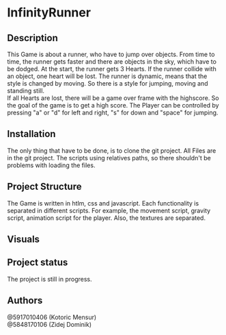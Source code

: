 # InfinityRunner



## Description

This Game is about a runner, who have to jump over objects. From time to time, the runner gets faster and there are objects in the sky, which have to be dodged.
At the start, the runner gets 3 Hearts. If the runner collide with an object, one heart will be lost. 
The runner is dynamic, means that the style is changed by moving. So there is a style for jumping, moving and standing still.  
If all Hearts are lost, there will be a game over frame with the highscore. So the goal of the game is to get a high score. 
The Player can be controlled by pressing "a" or "d" for left and right, "s" for down and "space" for jumping.


## Installation

The only thing that have to be done, is to clone the git project.
All Files are in the git project. The scripts using relatives paths, so there shouldn't be problems with loading the files. 

## Project Structure

The Game is written in htlm, css and javascript.
Each functionality is separated in different scripts. For example, the movement script, gravity script, animation script for the player.
Also, the textures are separated. 

## Visuals


## Project status
The project is still in progress.

## Authors
@5917010406 (Kotoric Mensur)<br>
@5848170106 (Zidej Dominik)
